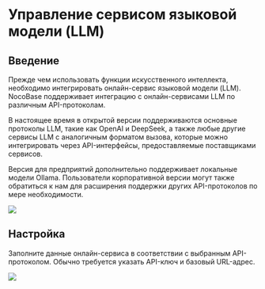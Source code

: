 # Управление сервисом языковой модели (LLM)

<PluginInfo name="ai"></PluginInfo>

## Введение

Прежде чем использовать функции искусственного интеллекта, необходимо интегрировать онлайн-сервис языковой модели (LLM). NocoBase поддерживает интеграцию с онлайн-сервисами LLM по различным API-протоколам.

В настоящее время в открытой версии поддерживаются основные протоколы LLM, такие как OpenAI и DeepSeek, а также любые другие сервисы LLM с аналогичным форматом вызова, которые можно интегрировать через API-интерфейсы, предоставляемые поставщиками сервисов.

Версия для предприятий дополнительно поддерживает локальные модели Ollama. Пользователи корпоративной версии могут также обратиться к нам для расширения поддержки других API-протоколов по мере необходимости.

![](https://static-docs.nocobase.com/202503021832046.png)

## Настройка

Заполните данные онлайн-сервиса в соответствии с выбранным API-протоколом. Обычно требуется указать API-ключ и базовый URL-адрес.

![](https://static-docs.nocobase.com/202503032320237.png)
